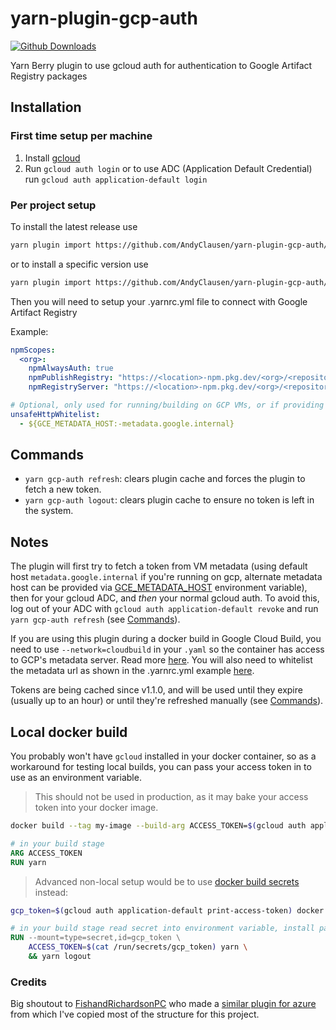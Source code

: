 # yarn-plugin-gcp-auth
[![Github Downloads](https://img.shields.io/github/downloads/AndyClausen/yarn-plugin-gcp-auth/total)]()

Yarn Berry plugin to use gcloud auth for authentication to Google Artifact Registry packages

## Installation

### First time setup per machine

1. Install [gcloud](https://cloud.google.com/sdk/docs/install)
2. Run `gcloud auth login` or to use ADC (Application Default Credential) run `gcloud auth application-default login`

### Per project setup

To install the latest release use
```sh
yarn plugin import https://github.com/AndyClausen/yarn-plugin-gcp-auth/releases/latest/download/plugin-gcp-auth.js
```
or to install a specific version use
```sh
yarn plugin import https://github.com/AndyClausen/yarn-plugin-gcp-auth/releases/download/X.Y.Z/plugin-gcp-auth.js
```

Then you will need to setup your .yarnrc.yml file to connect with Google Artifact Registry

Example:
```yaml
npmScopes:
  <org>:
    npmAlwaysAuth: true
    npmPublishRegistry: "https://<location>-npm.pkg.dev/<org>/<repository>/"
    npmRegistryServer: "https://<location>-npm.pkg.dev/<org>/<repository>/"

# Optional, only used for running/building on GCP VMs, or if providing custom (proxy or emulator) host as metadata source.
unsafeHttpWhitelist:
  - ${GCE_METADATA_HOST:-metadata.google.internal}

```

## Commands

- `yarn gcp-auth refresh`: clears plugin cache and forces the plugin to fetch a new token.
- `yarn gcp-auth logout`: clears plugin cache to ensure no token is left in the system.


## Notes

The plugin will first try to fetch a token from VM metadata (using default host `metadata.google.internal` if you're running on gcp, alternate metadata host can be provided via [GCE_METADATA_HOST](https://cloud.google.com/nodejs/docs/reference/gcp-metadata/latest#environment-variables) environment variable), then for your gcloud ADC, and *then* your normal gcloud auth.
To avoid this, log out of your ADC with `gcloud auth application-default revoke` and run `yarn gcp-auth refresh` (see [Commands](#commands)).

If you are using this plugin during a docker build in Google Cloud Build, you need to use `--network=cloudbuild` in your `.yaml` so the container has access to GCP's metadata server. Read more [here](https://cloud.google.com/build/docs/build-config-file-schema#network).
You will also need to whitelist the metadata url as shown in the .yarnrc.yml example [here](#per-project-setup).

Tokens are being cached since v1.1.0, and will be used until they expire (usually up to an hour) or until they're refreshed manually (see [Commands](#commands)).

## Local docker build

You probably won't have `gcloud` installed in your docker container, so as a workaround for testing local builds, you can pass your access token in to use as an environment variable.

> This should not be used in production, as it may bake your access token into your docker image.

```sh
docker build --tag my-image --build-arg ACCESS_TOKEN=$(gcloud auth application-default print-access-token) .
```

```Dockerfile
# in your build stage
ARG ACCESS_TOKEN
RUN yarn
```

> Advanced non-local setup would be to use [docker build secrets](https://docs.docker.com/build/building/secrets/#secret-mounts) instead:
```sh
gcp_token=$(gcloud auth application-default print-access-token) docker build --tag my-image --secret id=gcp_token  .
```

```Dockerfile
# in your build stage read secret into environment variable, install packages and logout in same layer:
RUN --mount=type=secret,id=gcp_token \
    ACCESS_TOKEN=$(cat /run/secrets/gcp_token) yarn \
    && yarn logout
```

### Credits

Big shoutout to [FishandRichardsonPC](https://github.com/FishandRichardsonPC)
who made a [similar plugin for azure](https://github.com/FishandRichardsonPC/yarn-plugin-az-cli-auth)
from which I've copied most of the structure for this project.
